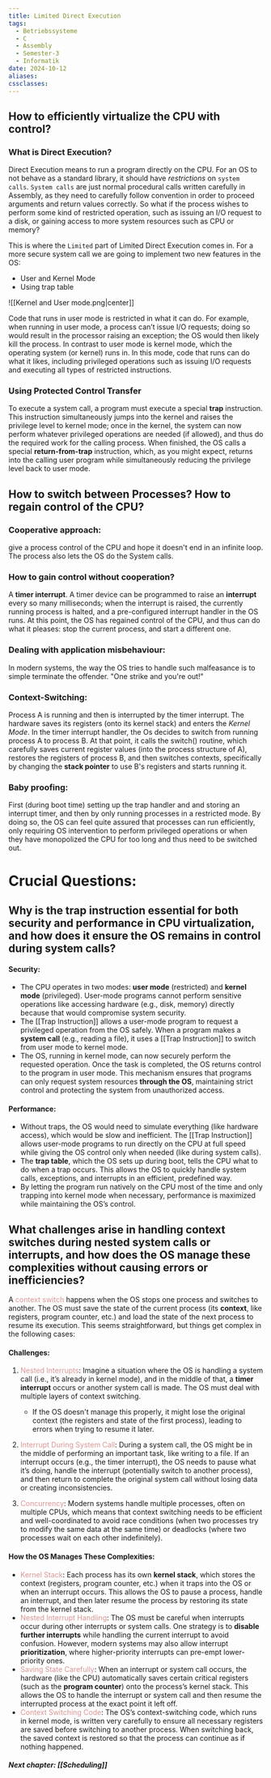 ```yaml
---
title: Limited Direct Execution
tags:
  - Betriebssysteme
  - C
  - Assembly
  - Semester-3
  - Informatik
date: 2024-10-12
aliases: 
cssclasses: 
---
```

## How to efficiently virtualize the CPU with control?
### What is Direct Execution?
Direct Execution means to run a program directly on the CPU. For an OS to not behave as a standard library, it should have *restrictions* on `system calls`.
`System calls` are just normal procedural calls written carefully in Assembly, as they need to carefully follow convention in order to proceed arguments and return values correctly. So what if the process wishes to perform some kind of restricted operation, such as issuing an I/O request to a disk, or gaining access to more system resources such as CPU or memory?

This is where the `Limited` part of Limited Direct Execution comes in. For a more secure system call we are going to implement two new features in the OS:
- User and Kernel Mode
- Using trap table


![[Kernel and User mode.png|center]]

Code that runs in user mode is restricted in what it can do. For example, when running in user mode, a process can’t issue I/O requests; doing so would result in the processor raising an exception; the OS would then likely kill the process. In contrast to user mode is kernel mode, which the operating system (or kernel) runs in. In this mode, code that runs can do what it likes, including privileged operations such as issuing I/O requests and executing all types of restricted instructions.

### Using Protected Control Transfer
To execute a system call, a program must execute a special **trap** instruction. This instruction simultaneously jumps into the kernel and raises the privilege level to kernel mode; once in the kernel, the system can now perform whatever privileged operations are needed (if allowed), and thus do the required work for the calling process. When finished, the OS calls a special **return-from-trap** instruction, which, as you might expect, returns into the calling user program while simultaneously reducing the privilege level back to user mode.

## How to switch between Processes? How to regain control of the CPU?
### Cooperative approach:
give a process control of the CPU and hope it doesn't end in an infinite loop. The process also lets the OS do the System calls.
### How to gain control without cooperation?
A **timer interrupt**. A timer device can be programmed to raise an **interrupt** every so many milliseconds; when the interrupt is raised, the currently running process is halted, and a pre-configured interrupt handler in the OS runs. At this point, the OS has regained control of the CPU, and thus can do what it pleases: stop the current process, and start a different one.
### Dealing with application misbehaviour:
In modern systems, the way the OS tries to handle such malfeasance is to simple terminate the offender. "One strike and you're out!"

### Context-Switching:
Process A is running and then is interrupted by the timer interrupt. The hardware saves its registers (onto its kernel stack) and enters the *Kernel Mode*. In the timer interrupt handler, the Os decides to switch from running process A to process B. At that point, it calls the switch() routine, which carefully saves current register values (into the process structure of A), restores the registers of process B, and then switches contexts, specifically by changing the **stack pointer** to use B's registers and starts running it.

### Baby proofing:
First (during boot time) setting up the trap handler and and storing an interrupt timer, and then by only running processes in a restricted mode. By doing so, the OS can feel quite assured that processes can run efficiently, only requiring OS intervention to perform privileged operations or when they have monopolized the CPU for too long and thus need to be switched out.


# Crucial Questions:

## Why is the trap instruction essential for both security and performance in CPU virtualization, and how does it ensure the OS remains in control during system calls?

#### **Security**:

- The CPU operates in two modes: **user mode** (restricted) and **kernel mode** (privileged). User-mode programs cannot perform sensitive operations like accessing hardware (e.g., disk, memory) directly because that would compromise system security.
- The [[Trap Instruction]] allows a user-mode program to request a privileged operation from the OS safely. When a program makes a **system call** (e.g., reading a file), it uses a [[Trap Instruction]] to switch from user mode to kernel mode.
- The OS, running in kernel mode, can now securely perform the requested operation. Once the task is completed, the OS returns control to the program in user mode. This mechanism ensures that programs can only request system resources **through the OS**, maintaining strict control and protecting the system from unauthorized access.
#### **Performance**:

- Without traps, the OS would need to simulate everything (like hardware access), which would be slow and inefficient. The [[Trap Instruction]] allows user-mode programs to run directly on the CPU at full speed while giving the OS control only when needed (like during system calls).
- The **trap table**, which the OS sets up during boot, tells the CPU what to do when a trap occurs. This allows the OS to quickly handle system calls, exceptions, and interrupts in an efficient, predefined way.
- By letting the program run natively on the CPU most of the time and only trapping into kernel mode when necessary, performance is maximized while maintaining the OS’s control.

## What challenges arise in handling context switches during nested system calls or interrupts, and how does the OS manage these complexities without causing errors or inefficiencies?

A <font color="#d99694">context switch</font> happens when the OS stops one process and switches to another. The OS must save the state of the current process (its **context**, like registers, program counter, etc.) and load the state of the next process to resume its execution. This seems straightforward, but things get complex in the following cases:

#### **Challenges**:

1. <font color="#d99694">Nested Interrupts</font>: Imagine a situation where the OS is handling a system call (i.e., it’s already in kernel mode), and in the middle of that, a **timer interrupt** occurs or another system call is made. The OS must deal with multiple layers of context switching.
    
    - If the OS doesn't manage this properly, it might lose the original context (the registers and state of the first process), leading to errors when trying to resume it later.
2. <font color="#d99694">Interrupt During System Call</font>: During a system call, the OS might be in the middle of performing an important task, like writing to a file. If an interrupt occurs (e.g., the timer interrupt), the OS needs to pause what it’s doing, handle the interrupt (potentially switch to another process), and then return to complete the original system call without losing data or creating inconsistencies.
    
3. <font color="#d99694">Concurrency</font>: Modern systems handle multiple processes, often on multiple CPUs, which means that context switching needs to be efficient and well-coordinated to avoid race conditions (when two processes try to modify the same data at the same time) or deadlocks (where two processes wait on each other indefinitely).
    

#### **How the OS Manages These Complexities**:

- <font color="#d99694">Kernel Stack</font>: Each process has its own **kernel stack**, which stores the context (registers, program counter, etc.) when it traps into the OS or when an interrupt occurs. This allows the OS to pause a process, handle an interrupt, and then later resume the process by restoring its state from the kernel stack.
- <font color="#d99694">Nested Interrupt Handling</font>: The OS must be careful when interrupts occur during other interrupts or system calls. One strategy is to **disable further interrupts** while handling the current interrupt to avoid confusion. However, modern systems may also allow interrupt **prioritization**, where higher-priority interrupts can pre-empt lower-priority ones.
- <font color="#d99694">Saving State Carefully</font>: When an interrupt or system call occurs, the hardware (like the CPU) automatically saves certain critical registers (such as the **program counter**) onto the process’s kernel stack. This allows the OS to handle the interrupt or system call and then resume the interrupted process at the exact point it left off.
- <font color="#d99694">Context Switching Code</font>: The OS’s context-switching code, which runs in kernel mode, is written very carefully to ensure all necessary registers are saved before switching to another process. When switching back, the saved context is restored so that the process can continue as if nothing happened.


##### Next chapter: [[Scheduling]]
